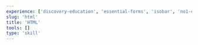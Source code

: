 ```yaml
---
experience: ['discovery-education', 'essential-forms', 'isobar', 'no1-cooperative', 'skyspecs']
slug: 'html'
title: 'HTML'
tools: []
type: 'skill'
---
```

